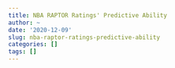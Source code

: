 ```yaml
---
title: NBA RAPTOR Ratings' Predictive Ability
author: ~
date: '2020-12-09'
slug: nba-raptor-ratings-predictive-ability
categories: []
tags: []
---
```

